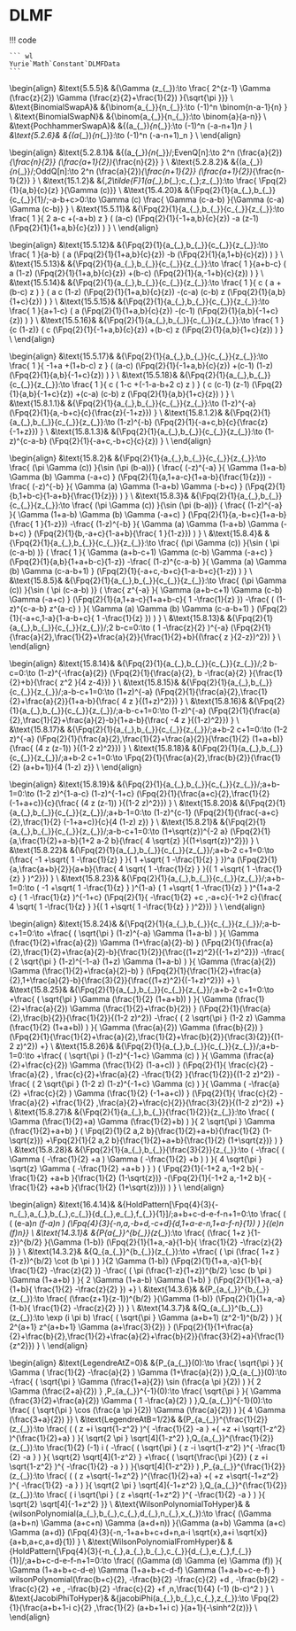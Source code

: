 # DLMF

${}$

!!! code

    ``` wl
    Yurie`Math`Constant`DLMFData
    ```

\begin{align}
&\text{5.5.5}& &\{\Gamma (z_{\_}):\to \frac{
        2^{z-1}
        \Gamma (\frac{z}{2})
        \Gamma (\frac{z}{2}+\frac{1}{2})
}{\sqrt{\pi }}\}
\\
&\text{BinomialSwapA}& &\{\binom{a_{\_}}{n_{\_}}:\to
    (-1)^n
    \binom{n-a-1}{n}
\}
\\
&\text{BinomialSwapN}& &\{\binom{a_{\_}}{n_{\_}}:\to \binom{a}{a-n}\}
\\
&\text{PochhammerSwapA}& &\{(a_{\_})_{n_{\_}}:\to
    (-1)^n
    (-a-n+1)_n
\}
\\
&\text{5.2.6}& &\{(a_{\_})_{n_{\_}}:\to
    (-1)^n
    (-a-n+1)_n
\}
\\
\end{align}

\begin{align}
&\text{5.2.8.1}& &\{(a_{\_})_{n_{\_}}/;EvenQ[n]:\to
    2^n
    (\frac{a}{2})_{\frac{n}{2}}
    (\frac{a+1}{2})_{\frac{n}{2}}
\}
\\
&\text{5.2.8.2}& &\{(a_{\_})_{n_{\_}}/;OddQ[n]:\to
    2^n
    (\frac{a}{2})_{\frac{n+1}{2}}
    (\frac{a+1}{2})_{\frac{n-1}{2}}
\}
\\
&\text{15.1.2}& &\{\,_2\tilde{F}_1(a_{\_},b_{\_};c_{\_};z_{\_}):\to \frac{
        \Fpq{2}{1}{a,b}{c}{z}
}{\Gamma (c)}\}
\\
&\text{15.4.20}& &\{\Fpq{2}{1}{a_{\_},b_{\_}}{c_{\_}}{1}/;-a-b+c>0:\to
    \Gamma (c)
    \frac{
        \Gamma (c-a-b)
    }{\Gamma (c-a) \Gamma (c-b)}
\}
\\
&\text{15.5.11}& &\{\Fpq{2}{1}{a_{\_},b_{\_}}{c_{\_}}{z_{\_}}:\to
    \frac{
        1
    }{
        2 a-c
        +(-a+b) z
    }
    (
        (a-c)
        (\Fpq{2}{1}{-1+a,b}{c}{z})
        -a (z-1)
        (\Fpq{2}{1}{1+a,b}{c}{z})
    )
\}
\\
\end{align}

\begin{align}
&\text{15.5.12}& &\{\Fpq{2}{1}{a_{\_},b_{\_}}{c_{\_}}{z_{\_}}:\to
    \frac{
        1
    }{a-b}
    (
        a
        (\Fpq{2}{1}{1+a,b}{c}{z})
        -b
        (\Fpq{2}{1}{a,1+b}{c}{z})
    )
\}
\\
&\text{15.5.13}& &\{\Fpq{2}{1}{a_{\_},b_{\_}}{c_{\_}}{z_{\_}}:\to
    \frac{
        1
    }{a+b-c}
    (
        a (1-z)
        (\Fpq{2}{1}{1+a,b}{c}{z})
        +(b-c)
        (\Fpq{2}{1}{a,-1+b}{c}{z})
    )
\}
\\
&\text{15.5.14}& &\{\Fpq{2}{1}{a_{\_},b_{\_}}{c_{\_}}{z_{\_}}:\to
    \frac{
        1
    }{
        c
        (
            a
            +(b-c) z
        )
    }
    (
        a c (1-z)
        (\Fpq{2}{1}{1+a,b}{c}{z})
        -(c-a) (c-b) z
        (\Fpq{2}{1}{a,b}{1+c}{z})
    )
\}
\\
&\text{15.5.15}& &\{\Fpq{2}{1}{a_{\_},b_{\_}}{c_{\_}}{z_{\_}}:\to
    \frac{
        1
    }{a+1-c}
    (
        a
        (\Fpq{2}{1}{1+a,b}{c}{z})
        -(c-1)
        (\Fpq{2}{1}{a,b}{-1+c}{z})
    )
\}
\\
&\text{15.5.16}& &\{\Fpq{2}{1}{a_{\_},b_{\_}}{c_{\_}}{z_{\_}}:\to
    \frac{
        1
    }{c (1-z)}
    (
        c
        (\Fpq{2}{1}{-1+a,b}{c}{z})
        +(b-c) z
        (\Fpq{2}{1}{a,b}{1+c}{z})
    )
\}
\\
\end{align}

\begin{align}
&\text{15.5.17}& &\{\Fpq{2}{1}{a_{\_},b_{\_}}{c_{\_}}{z_{\_}}:\to
    \frac{
        1
    }{
        -1+a
        +(1+b-c) z
    }
    (
        (a-c)
        (\Fpq{2}{1}{-1+a,b}{c}{z})
        +(c-1) (1-z)
        (\Fpq{2}{1}{a,b}{-1+c}{z})
    )
\}
\\
&\text{15.5.18}& &\{\Fpq{2}{1}{a_{\_},b_{\_}}{c_{\_}}{z_{\_}}:\to
    \frac{
        1
    }{
        c
        (
            1-c
            +(-1-a-b+2 c)
            z
        )
    }
    (
        c (c-1) (z-1)
        (\Fpq{2}{1}{a,b}{-1+c}{z})
        +(c-a) (c-b) z
        (\Fpq{2}{1}{a,b}{1+c}{z})
    )
\}
\\
&\text{15.8.1.1}& &\{\Fpq{2}{1}{a_{\_},b_{\_}}{c_{\_}}{z_{\_}}:\to
    (1-z)^{-a}
    (\Fpq{2}{1}{a,-b+c}{c}{\frac{z}{-1+z}})
\}
\\
&\text{15.8.1.2}& &\{\Fpq{2}{1}{a_{\_},b_{\_}}{c_{\_}}{z_{\_}}:\to
    (1-z)^{-b}
    (\Fpq{2}{1}{-a+c,b}{c}{\frac{z}{-1+z}})
\}
\\
&\text{15.8.1.3}& &\{\Fpq{2}{1}{a_{\_},b_{\_}}{c_{\_}}{z_{\_}}:\to
    (1-z)^{c-a-b}
    (\Fpq{2}{1}{-a+c,-b+c}{c}{z})
\}
\\
\end{align}

\begin{align}
&\text{15.8.2}& &\{\Fpq{2}{1}{a_{\_},b_{\_}}{c_{\_}}{z_{\_}}:\to
    \frac{
        (\pi  \Gamma (c))
    }{\sin (\pi  (b-a))}
    (
        \frac{
            (-z)^{-a}
        }{
            \Gamma (1+a-b)
            \Gamma (b) \Gamma (-a+c)
        }
        (\Fpq{2}{1}{a,1+a-c}{1+a-b}{\frac{1}{z}})
        -\frac{
            (-z)^{-b}
        }{
            \Gamma (a)
            \Gamma (1-a+b)
            \Gamma (-b+c)
        }
        (\Fpq{2}{1}{b,1+b-c}{1-a+b}{\frac{1}{z}})
    )
\}
\\
&\text{15.8.3}& &\{\Fpq{2}{1}{a_{\_},b_{\_}}{c_{\_}}{z_{\_}}:\to
    \frac{
        (\pi  \Gamma (c))
    }{\sin (\pi  (b-a))}
    (
        \frac{
            (1-z)^{-a}
        }{
            \Gamma (1+a-b)
            \Gamma (b) \Gamma (-a+c)
        }
        (\Fpq{2}{1}{a,-b+c}{1+a-b}{\frac{
                    1
        }{1-z}})
        -\frac{
            (1-z)^{-b}
        }{
            \Gamma (a)
            \Gamma (1-a+b)
            \Gamma (-b+c)
        }
        (\Fpq{2}{1}{b,-a+c}{1-a+b}{\frac{
                    1
        }{1-z}})
    )
\}
\\
&\text{15.8.4}& &\{\Fpq{2}{1}{a_{\_},b_{\_}}{c_{\_}}{z_{\_}}:\to
    \frac{
        (\pi  \Gamma (c))
    }{\sin (
            \pi
            (c-a-b)
    )}
    (
        \frac{
            1
        }{
            \Gamma (a+b-c+1)
            \Gamma (c-b) \Gamma (-a+c)
        }
        (\Fpq{2}{1}{a,b}{1+a+b-c}{1-z})
        -\frac{
            (1-z)^{c-a-b}
        }{
            \Gamma (a) \Gamma (b)
            \Gamma (c-a-b+1)
        }
        (\Fpq{2}{1}{-a+c,-b+c}{1-a-b+c}{1-z})
    )
\}
\\
&\text{15.8.5}& &\{\Fpq{2}{1}{a_{\_},b_{\_}}{c_{\_}}{z_{\_}}:\to
    \frac{
        (\pi  \Gamma (c))
    }{\sin (
            \pi
            (c-a-b)
    )}
    (
        \frac{
            z^{-a}
        }{
            \Gamma (a+b-c+1)
            \Gamma (c-b) \Gamma (-a+c)
        }
        (\Fpq{2}{1}{a,1+a-c}{1+a+b-c}{
                1
                -\frac{1}{z}
        })
        -\frac{
            (
                (1-z)^{c-a-b}
                z^{a-c}
            )
        }{
            \Gamma (a) \Gamma (b)
            \Gamma (c-a-b+1)
        }
        (\Fpq{2}{1}{-a+c,1-a}{1-a-b+c}{
                1
                -\frac{1}{z}
        })
    )
\}
\\
&\text{15.8.13}& &\{\Fpq{2}{1}{a_{\_},b_{\_}}{c_{\_}}{z_{\_}}/;2 b-c=0:\to
    (
        1
        -\frac{z}{2}
    )^{-a}
    (\Fpq{2}{1}{\frac{a}{2},\frac{1}{2}+\frac{a}{2}}{\frac{1}{2}+b}{(\frac{
                    z
    }{2-z})^2})
\}
\\
\end{align}

\begin{align}
&\text{15.8.14}& &\{\Fpq{2}{1}{a_{\_},b_{\_}}{c_{\_}}{z_{\_}}/;2 b-c=0:\to
    (1-z)^{-\frac{a}{2}}
    (\Fpq{2}{1}{\frac{a}{2},
            b
            -\frac{a}{2}
        }{\frac{1}{2}+b}{\frac{
                z^2
    }{4 z-4}})
\}
\\
&\text{15.8.15}& &\{\Fpq{2}{1}{a_{\_},b_{\_}}{c_{\_}}{z_{\_}}/;a-b-c+1=0:\to
    (1+z)^{-a}
    (\Fpq{2}{1}{\frac{a}{2},\frac{1}{2}+\frac{a}{2}}{1+a-b}{\frac{
                4 z
    }{(1+z)^2}})
\}
\\
&\text{15.8.16}& &\{\Fpq{2}{1}{a_{\_},b_{\_}}{c_{\_}}{z_{\_}}/;a-b-c+1=0:\to
    (1-z)^{-a}
    (\Fpq{2}{1}{\frac{a}{2},\frac{1}{2}+\frac{a}{2}-b}{1+a-b}{\frac{
                -4 z
    }{(1-z)^2}})
\}
\\
&\text{15.8.17}& &\{\Fpq{2}{1}{a_{\_},b_{\_}}{c_{\_}}{z_{\_}}/;a+b-2 c+1=0:\to
    (1-2 z)^{-a}
    (\Fpq{2}{1}{\frac{a}{2},\frac{1}{2}+\frac{a}{2}}{\frac{1}{2} (1+a+b)}{\frac{
                (4 z (z-1))
    }{(1-2 z)^2}})
\}
\\
&\text{15.8.18}& &\{\Fpq{2}{1}{a_{\_},b_{\_}}{c_{\_}}{z_{\_}}/;a+b-2 c+1=0:\to \Fpq{2}{1}{\frac{a}{2},\frac{b}{2}}{\frac{1}{2} (a+b+1)}{4 (1-z) z}\}
\\
\end{align}

\begin{align}
&\text{15.8.19}& &\{\Fpq{2}{1}{a_{\_},b_{\_}}{c_{\_}}{z_{\_}}/;a+b-1=0:\to
    (1-2 z)^{1-a-c}
    (1-z)^{-1+c}
    (\Fpq{2}{1}{\frac{a+c}{2},\frac{1}{2} (-1+a+c)}{c}{\frac{
                (4 z (z-1))
    }{(1-2 z)^2}})
\}
\\
&\text{15.8.20}& &\{\Fpq{2}{1}{a_{\_},b_{\_}}{c_{\_}}{z_{\_}}/;a+b-1=0:\to
    (1-z)^{c-1}
    (\Fpq{2}{1}{\frac{-a+c}{2},\frac{1}{2} (-1+a+c)}{c}{4 (1-z) z})
\}
\\
&\text{15.8.21}& &\{\Fpq{2}{1}{a_{\_},b_{\_}}{c_{\_}}{z_{\_}}/;a-b-c+1=0:\to
    (1+\sqrt{z})^{-2 a}
    (\Fpq{2}{1}{a,\frac{1}{2}+a-b}{1+2 a-2 b}{\frac{
                4 \sqrt{z}
    }{(1+\sqrt{z})^2}})
\}
\\
&\text{15.8.22}& &\{\Fpq{2}{1}{a_{\_},b_{\_}}{c_{\_}}{z_{\_}}/;a+b-2 c+1=0:\to
    (\frac{
            -1
            +\sqrt{
                1
                -\frac{1}{z}
            }
        }{
            1
            +\sqrt{
                1
                -\frac{1}{z}
            }
    })^a
    (\Fpq{2}{1}{a,\frac{a+b}{2}}{a+b}{\frac{
                4
                \sqrt{
                    1
                    -\frac{1}{z}
                }
            }{(
                    1
                    +\sqrt{
                        1
                        -\frac{1}{z}
                    }
    )^2}})
\}
\\
&\text{15.8.23}& &\{\Fpq{2}{1}{a_{\_},b_{\_}}{c_{\_}}{z_{\_}}/;a+b-1=0:\to
    (
        -1
        +\sqrt{
            1
            -\frac{1}{z}
        }
    )^{1-a}
    (
        1
        +\sqrt{
            1
            -\frac{1}{z}
        }
    )^{1+a-2 c}
    (
        1
        -\frac{1}{z}
    )^{-1+c}
    (\Fpq{2}{1}{
            -\frac{1}{2}
            +c
        ,-a+c}{-1+2 c}{\frac{
                4
                \sqrt{
                    1
                    -\frac{1}{z}
                }
            }{(
                    1
                    +\sqrt{
                        1
                        -\frac{1}{z}
                    }
    )^2}})
\}
\\
\end{align}

\begin{align}
&\text{15.8.24}& &\{\Fpq{2}{1}{a_{\_},b_{\_}}{c_{\_}}{z_{\_}}/;a-b-c+1=0:\to
    +\frac{
        (
            \sqrt{\pi }
            (1-z)^{-a}
            \Gamma (1+a-b)
        )
    }{
        \Gamma (\frac{1}{2}+\frac{a}{2})
        \Gamma (1+\frac{a}{2}-b)
    }
    (\Fpq{2}{1}{\frac{a}{2},\frac{1}{2}+\frac{a}{2}-b}{\frac{1}{2}}{\frac{(1+z)^2}{(-1+z)^2}})
    -\frac{
        (
            2 \sqrt{\pi }
            (1-z)^{-1-a}
            (1+z)
            \Gamma (1+a-b)
        )
    }{
        \Gamma (\frac{a}{2})
        \Gamma (\frac{1}{2}+\frac{a}{2}-b)
    }
    (\Fpq{2}{1}{\frac{1}{2}+\frac{a}{2},1+\frac{a}{2}-b}{\frac{3}{2}}{\frac{(1+z)^2}{(-1+z)^2}})
+\}
\\
&\text{15.8.25}& &\{\Fpq{2}{1}{a_{\_},b_{\_}}{c_{\_}}{z_{\_}}/;a+b-2 c+1=0:\to
    +\frac{
        (
            \sqrt{\pi }
            \Gamma (\frac{1}{2} (1+a+b))
        )
    }{
        \Gamma (\frac{1}{2}+\frac{a}{2})
        \Gamma (\frac{1}{2}+\frac{b}{2})
    }
    (\Fpq{2}{1}{\frac{a}{2},\frac{b}{2}}{\frac{1}{2}}{(1-2 z)^2})
    -\frac{
        (
            2 \sqrt{\pi } (1-2 z)
            \Gamma (\frac{1}{2} (1+a+b))
        )
    }{
        \Gamma (\frac{a}{2})
        \Gamma (\frac{b}{2})
    }
    (\Fpq{2}{1}{\frac{1}{2}+\frac{a}{2},\frac{1}{2}+\frac{b}{2}}{\frac{3}{2}}{(1-2 z)^2})
+\}
\\
&\text{15.8.26}& &\{\Fpq{2}{1}{a_{\_},b_{\_}}{c_{\_}}{z_{\_}}/;a+b-1=0:\to
    +\frac{
        (
            \sqrt{\pi }
            (1-z)^{-1+c}
            \Gamma (c)
        )
    }{
        \Gamma (\frac{a}{2}+\frac{c}{2})
        \Gamma (\frac{1}{2} (1-a+c))
    }
    (\Fpq{2}{1}{
            \frac{c}{2}
            -\frac{a}{2}
            ,
            \frac{c}{2}+\frac{a}{2}
            -\frac{1}{2}
    }{\frac{1}{2}}{(1-2 z)^2})
    -\frac{
        (
            2 \sqrt{\pi } (1-2 z)
            (1-z)^{-1+c}
            \Gamma (c)
        )
    }{
        \Gamma (
            -\frac{a}{2}
            +\frac{c}{2}
        )
        \Gamma (\frac{1}{2} (-1+a+c))
    }
    (\Fpq{2}{1}{
            \frac{c}{2}
            -\frac{a}{2}
            +\frac{1}{2}
    ,\frac{a}{2}+\frac{c}{2}}{\frac{3}{2}}{(1-2 z)^2})
+\}
\\
&\text{15.8.27}& &\{\Fpq{2}{1}{a_{\_},b_{\_}}{\frac{1}{2}}{z_{\_}}:\to
    \frac{
        (
            \Gamma (\frac{1}{2}+a)
            \Gamma (\frac{1}{2}+b)
        )
    }{
        2 \sqrt{\pi }
        \Gamma (\frac{1}{2}+a+b)
    }
    (
        \Fpq{2}{1}{2 a,2 b}{\frac{1}{2}+a+b}{\frac{1}{2} (1-\sqrt{z})}
        +\Fpq{2}{1}{2 a,2 b}{\frac{1}{2}+a+b}{\frac{1}{2} (1+\sqrt{z})}
    )
\}
\\
&\text{15.8.28}& &\{\Fpq{2}{1}{a_{\_},b_{\_}}{\frac{3}{2}}{z_{\_}}:\to
    (
        -\frac{
            (
                \Gamma (
                    -\frac{1}{2}
                    +a
                )
                \Gamma (
                    -\frac{1}{2}
                    +b
                )
            )
        }{
            4 \sqrt{\pi } \sqrt{z}
            \Gamma (
                -\frac{1}{2}
                +a+b
            )
        }
    )
    (
        \Fpq{2}{1}{-1+2 a,-1+2 b}{
            -\frac{1}{2}
            +a+b
        }{\frac{1}{2} (1-\sqrt{z})}
        -(\Fpq{2}{1}{-1+2 a,-1+2 b}{
                -\frac{1}{2}
                +a+b
        }{\frac{1}{2} (1+\sqrt{z})})
    )
\}
\\
\end{align}

\begin{align}
&\text{16.4.14}& &\{HoldPattern[\Fpq{4}{3}{-n_{\_},a_{\_},b_{\_},c_{\_}}{d_{\_},e_{\_},f_{\_}}{1}]/;a+b+c-d-e-f-n+1=0:\to \frac{
        (
            (
                (e-a)_n
                (f-a)_n
            )
            (\Fpq{4}{3}{-n,a,-b+d,-c+d}{d,1+a-e-n,1+a-f-n}{1})
        )
}{(e)_n (f)_n}\}
\\
&\text{14.3.1}& &\{P_{a_{\_}}^{b_{\_}}(z_{\_}):\to
    \frac{
        (\frac{
                1+z
        }{1-z})^{b/2}
    }{\Gamma (1-b)}
    (\Fpq{2}{1}{1+a,-a}{1-b}{
            \frac{1}{2}
            -\frac{z}{2}
    })
\}
\\
&\text{14.3.2}& &\{Q_{a_{\_}}^{b_{\_}}(z_{\_}):\to
    +\frac{
        (
            \pi
            (\frac{
                    1+z
            }{1-z})^{b/2}
            \cot (b \pi )
        )
    }{2 \Gamma (1-b)}
    (\Fpq{2}{1}{1+a,-a}{1-b}{
            \frac{1}{2}
            -\frac{z}{2}
    })
    -\frac{
        (
            \pi
            (\frac{1-z}{1+z})^{b/2}
            \csc (b \pi ) \Gamma (1+a+b)
        )
    }{
        2
        \Gamma (1+a-b)
        \Gamma (1+b)
    }
    (\Fpq{2}{1}{1+a,-a}{1+b}{
            \frac{1}{2}
            -\frac{z}{2}
    })
+\}
\\
&\text{14.3.6}& &\{P_{a_{\_}}^{b_{\_}}(z_{\_}):\to
    \frac{
        (\frac{z+1}{z-1})^{b/2}
    }{\Gamma (1-b)}
    (\Fpq{2}{1}{1+a,-a}{1-b}{
            \frac{1}{2}
            -\frac{z}{2}
    })
\}
\\
&\text{14.3.7}& &\{Q_{a_{\_}}^{b_{\_}}(z_{\_}):\to
    \exp (i \pi  b)
    \frac{
        (
            \sqrt{\pi } \Gamma (a+b+1)
            (z^2-1)^{b/2}
        )
    }{
        2^{a+1}
        z^{a+b+1}
        \Gamma (a+\frac{3}{2})
    }
    (\Fpq{2}{1}{1+\frac{a}{2}+\frac{b}{2},\frac{1}{2}+\frac{a}{2}+\frac{b}{2}}{\frac{3}{2}+a}{\frac{1}{z^2}})
\}
\\
\end{align}

\begin{align}
&\text{LegendreAtZ=0}& &\{P_{a_{\_}}(0):\to \frac{
        \sqrt{\pi }
    }{
        \Gamma (
            \frac{1}{2}
            -\frac{a}{2}
        )
        \Gamma (1+\frac{a}{2})
    },Q_{a_{\_}}(0):\to
    -\frac{
        (
            \sqrt{\pi }
            \Gamma (\frac{1+a}{2})
            \sin (\frac{a \pi }{2})
        )
    }{
        2
        \Gamma (\frac{2+a}{2})
    }
    ,P_{a_{\_}}^{-1}(0):\to \frac{
        \sqrt{\pi }
    }{
        \Gamma (\frac{3}{2}+\frac{a}{2})
        \Gamma (
            1
            -\frac{a}{2}
        )
    },Q_{a_{\_}}^{-1}(0):\to \frac{
        (
            \sqrt{\pi }
            \cos (\frac{a \pi }{2})
            \Gamma (\frac{a}{2})
        )
    }{
        4
        \Gamma (\frac{3+a}{2})
}\}
\\
&\text{LegendreAtB=1/2}& &\{P_{a_{\_}}^{\frac{1}{2}}(z_{\_}):\to \frac{
        (
            (
                z
                +i
                \sqrt{1-z^2}
            )^{
                -\frac{1}{2}
                -a
            }
            +(
                +z
                +i
                \sqrt{1-z^2}
            )^{\frac{1}{2}+a}
        )
    }{
        \sqrt{2 \pi }
        \sqrt[4]{1-z^2}
    },Q_{a_{\_}}^{\frac{1}{2}}(z_{\_}):\to \frac{1}{2}
    (-1)
    i
    (
        -\frac{
            (
                \sqrt{\pi }
                (
                    z
                    -i
                    \sqrt{1-z^2}
                )^{
                    -\frac{1}{2}
                    -a
                }
            )
        }{
            \sqrt{2}
            \sqrt[4]{1-z^2}
        }
        +\frac{
            (
                \sqrt{\frac{\pi }{2}}
                (
                    z
                    +i
                    \sqrt{1-z^2}
                )^{
                    -\frac{1}{2}
                    -a
                }
            )
        }{\sqrt[4]{1-z^2}}
    )
    ,P_{a_{\_}}^{\frac{1}{2}}(z_{\_}):\to \frac{
        (
            (
                z
                +\sqrt{-1+z^2}
            )^{\frac{1}{2}+a}
            +(
                +z
                +\sqrt{-1+z^2}
            )^{
                -\frac{1}{2}
                -a
            }
        )
    }{
        \sqrt{2 \pi }
        \sqrt[4]{-1+z^2}
    },Q_{a_{\_}}^{\frac{1}{2}}(z_{\_}):\to \frac{
        (
            i \sqrt{\pi }
            (
                z
                +\sqrt{-1+z^2}
            )^{
                -\frac{1}{2}
                -a
            }
        )
    }{
        \sqrt{2}
        \sqrt[4]{-1+z^2}
}\}
\\
&\text{WilsonPolynomialToHyper}& &\{wilsonPolynomial(a_{\_},b_{\_},c_{\_},d_{\_},n_{\_},x_{\_}):\to
    \frac{
        (\Gamma (a+b+n) \Gamma (a+c+n) \Gamma (a+d+n))
    }{\Gamma (a+b) \Gamma (a+c) \Gamma (a+d)}
    (\Fpq{4}{3}{-n,-1+a+b+c+d+n,a-i \sqrt{x},a+i \sqrt{x}}{a+b,a+c,a+d}{1})
\}
\\
&\text{WilsonPolynomialFromHyper}& &\{HoldPattern[\Fpq{4}{3}{-n_{\_},a_{\_},b_{\_},c_{\_}}{d_{\_},e_{\_},f_{\_}}{1}]/;a+b+c-d-e-f-n+1=0:\to
    \frac{
        (\Gamma (d) \Gamma (e) \Gamma (f))
    }{
        \Gamma (1+a+b+c-d-e)
        \Gamma (1+a+b+c-d-f)
        \Gamma (1+a+b+c-e-f)
    }
    wilsonPolynomial(\frac{b+c}{2},
        -\frac{b}{2}
        -\frac{c}{2}
        +d
        ,
        -\frac{b}{2}
        -\frac{c}{2}
        +e
        ,
        -\frac{b}{2}
        -\frac{c}{2}
        +f
        ,n,\frac{1}{4}
        (-1)
        (b-c)^2
    )
\}
\\
&\text{JacobiPhiToHyper}& &\{jacobiPhi(a_{\_},b_{\_},c_{\_},z_{\_}):\to \Fpq{2}{1}{\frac{a+b+1-i c}{2}
        ,\frac{1}{2}
        (a+b+1+i c)
}{a+1}{-\sinh^2(z)}\}
\\
\end{align}